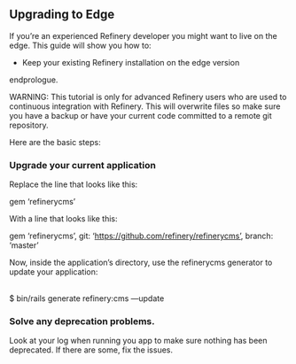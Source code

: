 Upgrading to Edge
-----------------

If you’re an experienced Refinery developer you might want to live on
the edge. This guide will show you how to:

-   Keep your existing Refinery installation on the edge version

endprologue.

WARNING: This tutorial is only for advanced Refinery users who are used
to continuous integration with Refinery. This will overwrite files so
make sure you have a backup or have your current code committed to a
remote git repository.

Here are the basic steps:

### Upgrade your current application

Replace the line that looks like this:

<ruby>\
gem ‘refinerycms’\
</ruby>

With a line that looks like this:

<ruby>\
gem ‘refinerycms’, git: ‘https://github.com/refinery/refinerycms’,
branch: ‘master’\
</ruby>

Now, inside the application’s directory, use the refinerycms generator
to update your application:

<shell>\
\$ bin/rails generate refinery:cms —update\
</shell>

### Solve any deprecation problems.

Look at your log when running you app to make sure nothing has been
deprecated. If there are some, fix the issues.
